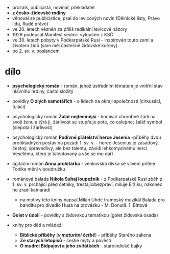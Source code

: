 - prozaik, publicista, novinář, překladatel
- **z česko-židovské rodiny**
- věnoval se publicistice, psal do levicových novin (Dělnické listy, Právo lidu, Rudé právo)
- ve 20. letech vězněn za příliš radikální levicové názory
- 1929 podepsal Manifest sedmi- vyloučen z KSČ
- ve 30. letech pobyty v Podkarpatské Rusi - inspirován touto zemí a životem židů (sám měl částečně židovské kořeny)
- po 2. sv. v. poslancem

# dílo
- **psychologický román** - román, jehož ústředním tématem je vnitřní stav hlavního hrdiny, často složitý
- povídky **O zlých samotářích** - o lidech na okraji společnosti (cirkusácí, tuláci)
- psychologický román **Žalář nejtemnější** - komisař chorobně žárlí na svoji ženu a týrá ji, žárlivost se stupňuje poté, co oslepne; žalář symbol (slepota i žárlivost)
- psychologický román **Podivné přátelství herce Jesenia** -příběhy dvou protikladných postav na pozadí 1. sv. v. - herec Jesenius je zásadový, čestný, spravedlivý, ale bez talentu, závidí lehkomyslnému herci Veselému, který je talentovaný a vše se mu daří
- agitační román **Anna proletářka** - venkovská dívka se vlivem přítele Tonika mění v soudružku
- románová balada **Nikola Suhaj loupežnik** - z Podkarpatské Rusi zběh z 1. sv. v. prchající před četniky, trestajícíbezpráví, miluje Eržiku, nakonec ho zradí kamarádi
	- na motivy této knihy napsal Milan Uhde trampský muzikál Balada pro banditu pro divadlo Husa na provázku - M. Donutil. 1. Bittová
- **Golet v údolí** - povídky s židovskou tematikou (golet židovská osada)

-  knihy pro děti a mládež:
	- **Biblické příběhy** (***v maturitní četbě***) - příběhy Starého zákona
	- **Ze starých letopisů** - české mýty a pověsti
	- **O mudrci Bidpajovi a jeho zvířátkách** - staroindické bajky